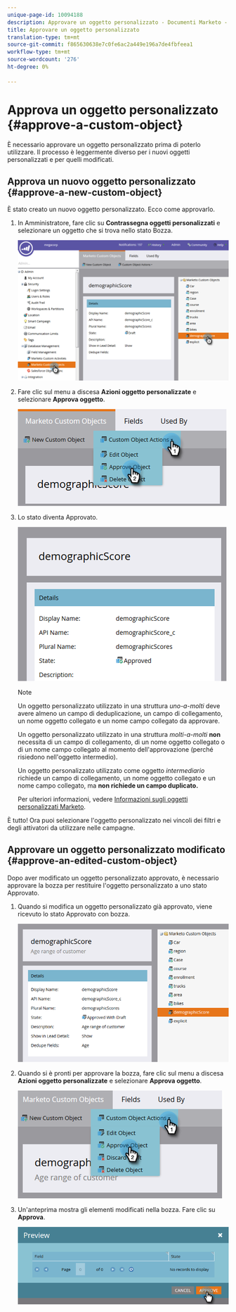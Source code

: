 ```yaml
---
unique-page-id: 10094188
description: Approvare un oggetto personalizzato - Documenti Marketo - Documentazione del prodotto
title: Approvare un oggetto personalizzato
translation-type: tm+mt
source-git-commit: f865630638e7c0fe6ac2a449e196a7de4fbfeea1
workflow-type: tm+mt
source-wordcount: '276'
ht-degree: 0%

---
```



# Approva un oggetto personalizzato {#approve-a-custom-object}

È necessario approvare un oggetto personalizzato prima di poterlo utilizzare. Il processo è leggermente diverso per i nuovi oggetti personalizzati e per quelli modificati.

## Approva un nuovo oggetto personalizzato {#approve-a-new-custom-object}

È stato creato un nuovo oggetto personalizzato. Ecco come approvarlo.

1. In Amministratore, fare clic su **Contrassegna oggetti personalizzati** e selezionare un oggetto che si trova nello stato Bozza.

   ![](assets/one.png)

1. Fare clic sul menu a discesa **Azioni oggetto personalizzate** e selezionare **Approva oggetto**.

   ![](assets/two.png)

1. Lo stato diventa Approvato.

   ![](assets/three.png)

   >[!NOTE]
   >
   >Un oggetto personalizzato utilizzato in una struttura _uno-a-molti_ deve avere almeno un campo di deduplicazione, un campo di collegamento, un nome oggetto collegato e un nome campo collegato da approvare.
   >
   >Un oggetto personalizzato utilizzato in una struttura _molti-a-molti_ **non** necessita di un campo di collegamento, di un nome oggetto collegato o di un nome campo collegato al momento dell&#39;approvazione (perché risiedono nell&#39;oggetto intermedio).
   >
   >Un oggetto personalizzato utilizzato come oggetto _intermediario_ richiede un campo di collegamento, un nome oggetto collegato e un nome campo collegato, ma **non richiede un campo duplicato.**
   >
   >Per ulteriori informazioni, vedere [Informazioni sugli oggetti personalizzati Marketo](/help/marketo/product-docs/administration/marketo-custom-objects/understanding-marketo-custom-objects.md).

È tutto! Ora puoi selezionare l&#39;oggetto personalizzato nei vincoli dei filtri e degli attivatori da utilizzare nelle campagne.

## Approvare un oggetto personalizzato modificato {#approve-an-edited-custom-object}

Dopo aver modificato un oggetto personalizzato approvato, è necessario approvare la bozza per restituire l&#39;oggetto personalizzato a uno stato Approvato.

1. Quando si modifica un oggetto personalizzato già approvato, viene ricevuto lo stato Approvato con bozza.

   ![](assets/four.png)

1. Quando si è pronti per approvare la bozza, fare clic sul menu a discesa **Azioni oggetto personalizzate** e selezionare **Approva oggetto**.

   ![](assets/five-1.png)

1. Un&#39;anteprima mostra gli elementi modificati nella bozza. Fare clic su **Approva**.

   ![](assets/six-1.png)
